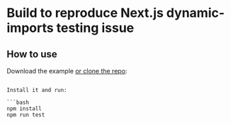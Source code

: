 # Build to reproduce Next.js dynamic-imports testing issue

## How to use

Download the example [or clone the repo](https://github.com/PrudviGali/nextjs-dynamic-import-test-fail.git):

```

Install it and run:

```bash
npm install
npm run test
```


